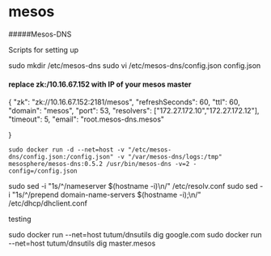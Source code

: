 # mesos

#####Mesos-DNS

Scripts for setting up

sudo mkdir /etc/mesos-dns
sudo vi /etc/mesos-dns/config.json
config.json

#### replace zk:/10.16.67.152 with IP of your mesos master
  {
    "zk": "zk://10.16.67.152:2181/mesos",
    "refreshSeconds": 60,
    "ttl": 60,
    "domain": "mesos",
    "port": 53,
    "resolvers": ["172.27.172.10","172.27.172.12"],
    "timeout": 5,
    "email": "root.mesos-dns.mesos"
  
  }

`sudo docker run -d --net=host -v "/etc/mesos-dns/config.json:/config.json" -v "/var/mesos-dns/logs:/tmp" mesosphere/mesos-dns:0.5.2 /usr/bin/mesos-dns -v=2 -config=/config.json`


sudo sed -i "1s/^/nameserver $(hostname -i)\n/" /etc/resolv.conf
sudo sed -i "1s/^/prepend domain-name-servers $(hostname -i);\n/" /etc/dhcp/dhclient.conf

testing

sudo docker run --net=host tutum/dnsutils dig google.com
sudo docker run --net=host tutum/dnsutils dig master.mesos
